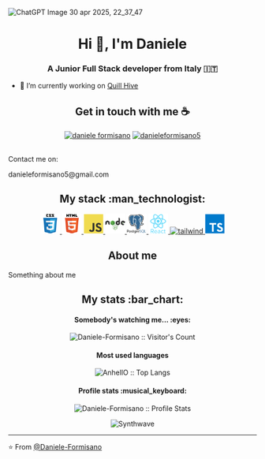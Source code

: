 ![ChatGPT Image 30 apr 2025, 22_37_47](https://github.com/user-attachments/assets/e4e25df4-aae8-4dc9-bf05-9ec058d42b8c)
<h1 align="center">Hi 👋, I'm Daniele</h1>
<h3 align="center">A Junior Full Stack developer from Italy 🇮🇹</h3>

- 🔭 I’m currently working on [Quill Hive](https://github.com/Daniele-Formisano/QuillHive---Team-Project)

<h2 align="center">Get in touch with me ☕️</h2>
<p align="center">
<a href="https://linkedin.com/in/daniele-formisano-fs33" target="blank"><img align="center" src="https://raw.githubusercontent.com/rahuldkjain/github-profile-readme-generator/master/src/images/icons/Social/linked-in-alt.svg" alt="daniele formisano" height="30" width="40" /></a>
<a href="https://instagram.com/danieleformisano5" target="blank"><img align="center" src="https://raw.githubusercontent.com/rahuldkjain/github-profile-readme-generator/master/src/images/icons/Social/instagram.svg" alt="danieleformisano5" height="30" width="40" /></a>
<br />
<br />
</p>
<p align="left">Contact me on: <p align="center"></p>danieleformisano5@gmail.com</p>


<h2 align="center">My stack :man_technologist:</h2>

<p align="center"> <a href="https://www.w3schools.com/css/" target="_blank" rel="noreferrer"> <img src="https://raw.githubusercontent.com/devicons/devicon/master/icons/css3/css3-original-wordmark.svg" alt="css3" width="40" height="40"/> </a> <a href="https://www.w3.org/html/" target="_blank" rel="noreferrer"> <img src="https://raw.githubusercontent.com/devicons/devicon/master/icons/html5/html5-original-wordmark.svg" alt="html5" width="40" height="40"/> </a> <a href="https://developer.mozilla.org/en-US/docs/Web/JavaScript" target="_blank" rel="noreferrer"> <img src="https://raw.githubusercontent.com/devicons/devicon/master/icons/javascript/javascript-original.svg" alt="javascript" width="40" height="40"/> </a> <a href="https://nodejs.org" target="_blank" rel="noreferrer"> <img src="https://raw.githubusercontent.com/devicons/devicon/master/icons/nodejs/nodejs-original-wordmark.svg" alt="nodejs" width="40" height="40"/> </a> <a href="https://www.postgresql.org" target="_blank" rel="noreferrer"> <img src="https://raw.githubusercontent.com/devicons/devicon/master/icons/postgresql/postgresql-original-wordmark.svg" alt="postgresql" width="40" height="40"/> </a> <a href="https://reactjs.org/" target="_blank" rel="noreferrer"> <img src="https://raw.githubusercontent.com/devicons/devicon/master/icons/react/react-original-wordmark.svg" alt="react" width="40" height="40"/> </a> <a href="https://tailwindcss.com/" target="_blank" rel="noreferrer"> <img src="https://www.vectorlogo.zone/logos/tailwindcss/tailwindcss-icon.svg" alt="tailwind" width="40" height="40"/> </a> <a href="https://www.typescriptlang.org/" target="_blank" rel="noreferrer"> <img src="https://raw.githubusercontent.com/devicons/devicon/master/icons/typescript/typescript-original.svg" alt="typescript" width="40" height="40"/> </a> </p>

<h2 align="center">About me</h2>

<p>Something about me</p>

<h2 align="center">My stats :bar_chart:</h2>

<h4 align="center">Somebody's watching me... :eyes:</h4>

<p align="center"><img src="https://profile-counter.glitch.me/{Daniele-Formisano}/count.svg" alt="Daniele-Formisano :: Visitor's Count" /></p>

<h4 align="center">Most used languages</h4>

<p align="center"><img src="https://github-readme-stats.vercel.app/api/top-langs/?username=Daniele-Formisano&langs_count=10&theme=radical&layout=compact" alt="AnhellO :: Top Langs" /></p>

<h4 align="center">Profile stats :musical_keyboard:</h4>

<p align="center"><img src="https://github-readme-stats.vercel.app/api?username=Daniele-Formisano&show_icons=true&theme=radical" alt="Daniele-Formisano :: Profile Stats" /></p>

<p align="center"><img src="https://thumbs.gfycat.com/GoodnaturedFondGaur-size_restricted.gif" alt="Synthwave" height="300" width="500"></p>


---

⭐️ From [@Daniele-Formisano](https://github.com/Daniele-Formisano)
